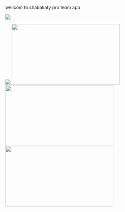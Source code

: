 wellcom to shabakaty pro team app

<img
src="https://i.postimg.cc/mr0dYRLM/Rounded-20240215-200334.png">

<img src="https://i.postimg.cc/gcwtNmgn/Rounded-20240215-203636.png">
<img src="https://i.postimg.cc/nVDbM4bR/Rounded-20240215-204241.png" style=width:340px;height:190px;">
<img src="https://i.postimg.cc/Y0P1sdwJ/Rounded-20240215-205328.png" style=width:340px;height:190px;">
<img src="https://i.postimg.cc/HsYMwJfQ/Rounded-20240215-210137.png" style=width:340px;height:190px;">

